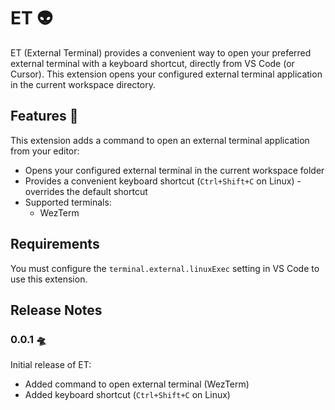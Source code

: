 # ET 👽

ET (External Terminal) provides a convenient way to open your preferred external terminal with a keyboard shortcut, directly from VS Code (or Cursor). This extension opens your configured external terminal application in the current workspace directory.

## Features 🚀

This extension adds a command to open an external terminal application from your editor:

- Opens your configured external terminal in the current workspace folder
- Provides a convenient keyboard shortcut (`Ctrl+Shift+C` on Linux) - overrides the default shortcut
- Supported terminals:
  - WezTerm

## Requirements

You must configure the `terminal.external.linuxExec` setting in VS Code to use this extension.

## Release Notes

### 0.0.1 🛸

Initial release of ET:

- Added command to open external terminal (WezTerm)
- Added keyboard shortcut (`Ctrl+Shift+C` on Linux)

